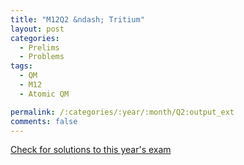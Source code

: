 ```yaml
---
title: "M12Q2 &ndash; Tritium"
layout: post
categories:
  - Prelims
  - Problems
tags:
  - QM
  - M12
  - Atomic QM

permalink: /:categories/:year/:month/Q2:output_ext
comments: false
---
```

<object data="2012M2Q.pdf" type="application/pdf" width="100%" height="500"></object>
<div class="message"><a href='https://princetonprelim.com/prelim/28/'>Check for solutions to this year's exam</a></div>